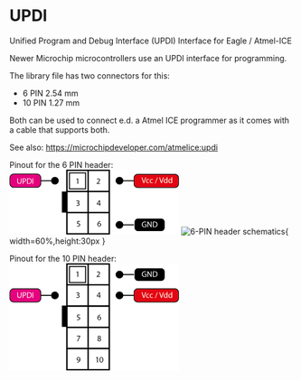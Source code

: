 # UPDI
Unified Program and Debug Interface (UPDI) Interface for Eagle / Atmel-ICE

Newer Microchip microcontrollers use an UPDI interface for programming.

The library file has two connectors for this:
- 6 PIN 2.54 mm
- 10 PIN 1.27 mm

Both can be used to connect e.d. a Atmel ICE programmer as it comes with a cable that supports both.

See also: https://microchipdeveloper.com/atmelice:updi

Pinout for the 6 PIN header:<br>
<img src="https://github.com/jakorten/UPDI/blob/main/UPDI_ATMEL_ICE_6POL.png" alt="6-PIN header schematics" title="6 PIN interface" width="300"/>
![6-PIN header schematics](https://github.com/jakorten/UPDI/blob/main/UPDI_ATMEL_ICE_6POL.pn){ width=60%,height:30px }


Pinout for the 10 PIN header:<br>
<img src="https://github.com/jakorten/UPDI/blob/main/UPDI_ATMEL_ICE_10POL.png" alt="10-PIN header schematics" title="10 PIN interface" width="300"/>
